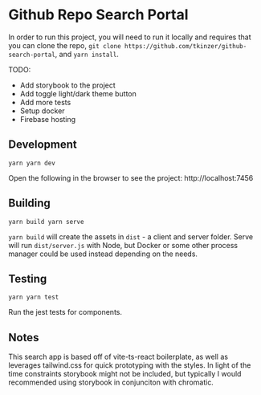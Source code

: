 # Github Repo Search Portal

In order to run this project, you will need to run it locally and requires that you can clone the repo, `git clone https://github.com/tkinzer/github-search-portal`, and `yarn install`.

TODO:

- Add storybook to the project
- Add toggle light/dark theme button
- Add more tests
- Setup docker
- Firebase hosting

## Development

`yarn
yarn dev`

Open the following in the browser to see the project: http://localhost:7456

## Building

`yarn build
yarn serve`

`yarn build` will create the assets in `dist` - a client and server folder. Serve will run `dist/server.js` with Node, but Docker or some other process manager could be used instead depending on the needs.

## Testing

`yarn
yarn test`

Run the jest tests for components.

## Notes

This search app is based off of vite-ts-react boilerplate, as well as leverages tailwind.css for quick prototyping with the styles. In light of the time constraints storybook might not be included, but typically I would recommended using storybook in conjunciton with chromatic.
